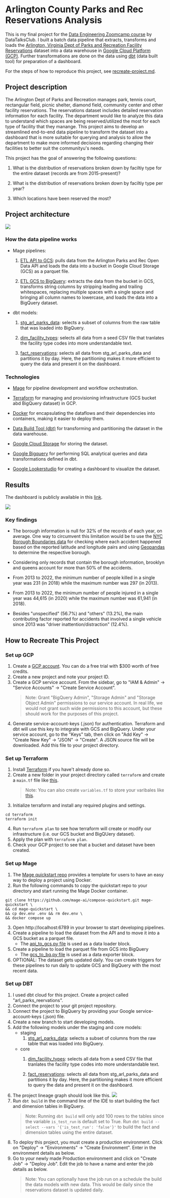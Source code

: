 # Arlington County Parks and Rec Reservations Analysis

This is my final project for the [Data Engineering Zoomcamp course](https://github.com/DataTalksClub/data-engineering-zoomcamp) by DataTalksClub. I built a batch data pipeline that extracts, transforms and loads the [Arlington, Virginia Dept of Parks and Recreation Facility Reservations](https://data.arlingtonva.us/dataset/74) dataset into a data warehouse in  [Google Cloud Platform (GCP)](https://cloud.google.com/). Further transformations are done on the data using [dbt](https://www.getdbt.com/) (data built tool) for preparation of a dashboard.

For the steps of how to reproduce this project, see [recreate-project.md](recreate-project.md).

## Project description

The Arlington Dept of Parks and Recreation manages park, tennis court, rectangular field, picnic shelter, diamond field, community center and other facility reservations. The reservations dataset includes detailed reservation information for each facility. The department would like to analyze this data to understand which spaces are being reserved/utilized the most for each type of facility that they manange. This project aims to develop an streamlined end-to-end data pipeline to transform the dataset into a dashboard that is more suitable for querying and analysis to allow the department to make more informed decisions regarding changing their facilities to better suit the communityu's needs.

This project has the goal of answering the following questions:

1. What is the distribution of reservations broken down by faciltiy type for the entire dataset (records are from 2015-present)?

2. What is the distribution of reservations broken down by faciltiy type per year?

3. Which locations have been reserved the most?


## Project architecture

![](./img/project.png)

### How the data pipeline works

* Mage pipelines:

    1. [ETL API to GCS](./workflows/web_to_gcs/etl_web_to_gcs.py): pulls data from the Arlington Parks and Rec Open Data API and loads the data into a bucket in Google Cloud Storage (GCS) as a parquet file.

    2. [ETL GCS to BigQuery](./workflows/gcs_to_bq/etl_gcs_to_bq.py): extracts the data from the bucket in GCS, transforms string columns by stripping leading and trailing whitespaces, replacing multiple spaces with a single space and bringing all column names to lowercase, and loads the data into a BigQuery dataset.

* dbt models:

    1. [stg_arl_parks_data](./dbt_nyc_mvc/models/staging/stg_crashes.sql): selects a subset of columns from the raw table that was loaded into BigQuery.

    2. [dim_facility_types](./dbt_nyc_mvc/models/core/fact_crashes.sql): selects all data from a seed CSV file that tranlates the facility type codes into more understandable text.  
    
    3. [fact_reservations](./dbt_nyc_mvc/models/core/fact_crashes.sql): selects all data from stg_arl_parks_data and partitions it by day. Here, the partitioning makes it more efficient to query the data and present it on the dashboard. 

### Technologies

* [Mage](https://docs.mage.ai/introduction/overview) for pipeline development and workflow orchestration.

* [Terraform](https://www.terraform.io/) for managing and provisioning infrastructure (GCS bucket abd BigQuery dataset) in GCP.

* [Docker](https://www.docker.com/) for encapsulating the dataflows and their dependencies into containers, making it easier to deploy them.

* [Data Build Tool (dbt)](https://www.getdbt.com/) for transforming and partitioning the dataset in the data warehouse.

* [Google Cloud Storage](https://cloud.google.com/storage) for storing the dataset.

* [Google Bigquery](https://cloud.google.com/bigquery) for performing SQL analytical queries and data transformations defined in dbt.

* [Google Lookerstudio](https://lookerstudio.google.com/) for creating a dashboard to visualize the dataset.

## Results

The dashboard is publicly available in this [link](https://lookerstudio.google.com/s/o_KRHFslJWk).

![](./img/dashboard.png)

### Key findings

* The borough information is null for 32% of the records of each year, on average. One way to circumvent this limitation would be to use the [NYC Borough Boundaries data](https://data.cityofnewyork.us/City-Government/Borough-Boundaries/tqmj-j8zm) for checking where each accident happened based on the reported latitude and longitude pairs and using [Geopandas](https://geopandas.org/en/stable/index.html) to determine the respective borough.

* Considering only records that contain the borough information, brooklyn and queens account for more than 50% of the accidents.

* From 2013 to 2022, the minimum number of people killed in a single year was 231 (in 2018) while the maximum number was 297 (in 2013).

* From 2013 to 2022, the minimum number of people injured in a single year was 44,615 (in 2020) while the maximum number was 61,941 (in 2018).

* Besides "unspecified" (56.7%) and "others" (13.2%), the main contributing factor reported for accidents that involved a single vehicle since 2013 was "driver inattention/distraction" (12.4%).

## How to Recreate This Project

### Set up GCP
1. Create a [GCP account](https://cloud.google.com/?hl=en). You can do a free trial with $300 worth of free credits.
2. Create a new project and note your project ID.
3. Create a GCP service account. From the sidebar, go to "IAM & Admin" -> "Service Accounts" -> "Create Service Account".
    > Note: Grant "BigQuery Admin", "Storage Admin" and "Storage Object Admin" permissions to our service account. In real life, we would not grant such wide permissions to this account, but these should work for the purposes of this project.
4. Generate service-account-keys (.json) for authentication. Terraform and dbt will use this key to integrate with GCS and BigQuery. Under your service account, go to the "Keys" tab, then click on "Add Key" -> "Create New Key" -> "JSON" -> "Create". A JSON source file will be downloaded. Add this file to your project directory.

### Set up Terraform
1. Install [Terraform](https://developer.hashicorp.com/terraform/install?ajs_aid=268d2cbe-21f8-4c6c-9588-849c28f1444b&product_intent=terraform) if you have't already done so.
2. Create a new folder in your project directory called `terraform` and create a `main.tf` file like [this](./terraform/main.tf).
    > Note: You can also create `variables.tf` to store your varibales like [this](./terraform/variabled.tf).
3. Initialize terraform and install any required plugins and settings.
```
cd terraform
terraform init
```
4. Run `terraform plan` to see how terraform will create or modify our infrastructure (i.e. our GCS bucket and BigQUery dataset).
5. Apply the plan with `terraform plan`.
6. Check your GCP project to see that a bucket and dataset have been created.

### Set up Mage
1. The [Mage quickstart repo](https://github.com/mage-ai/compose-quickstart) provides a template for users to have an easy way to deploy a project using Docker. 
2. Run the following commands to copy the quickstart repo to your directory and start running the Mage Docker container.
```
git clone https://github.com/mage-ai/compose-quickstart.git mage-quickstart \
&& cd mage-quickstart \
&& cp dev.env .env && rm dev.env \
&& docker compose up
```
3. Open http://localhost:6789 in your browser to start developing pipelines.
4. Create a pipeline to load the dataset from the API and to move it into a GCS bucket as a parquet file. 
    - The [api_to_gcs.py file](./mage/data_loaders/api_to_gcs.py) is used as a data loader block. 
5. Create a pipeline to load the parquet file from GCS into BigQuery
    - The [gcs_to_bq.py file](./mage/data_exporters/gcs_to_bq.py) is used as a data exporter block.
6. OPTIONAL: The dataset gets updated daily. You can create triggers for these pipelines to run daily to update GCS and BigQuery with the most recent data.

### Set up DBT
1. I used dbt cloud for this project. Create a project called "arl_parks_reervations".
2. Connect the project to your git project repository.
3. Connect the project to BigQuery by providing your Google service-account-keys (.json) file.
4. Create a new branch to start developing models.
5. Add the following models under the staging and core models:
    - staging
        1. [stg_arl_parks_data](./dbt_nyc_mvc/models/staging/stg_crashes.sql): selects a subset of columns from the raw table that was loaded into BigQuery.
    - core
        1. [dim_facility_types](./dbt_nyc_mvc/models/core/fact_crashes.sql): selects all data from a seed CSV file that tranlates the facility type codes into more understandable text.  
        
        3. [fact_reservations](./dbt_nyc_mvc/models/core/fact_crashes.sql): selects all data from stg_arl_parks_data and partitions it by day. Here, the partitioning makes it more efficient to query the data and present it on the dashboard. 
6. The project lineage graph should look like this.
![](./img/dashboard.png)
7. Run `dbt build` in the command line of the IDE to start building the fact and dimension tables in BigQuery.
    > Note: Running `dbt build` will only add 100 rows to the tables since the variable `is_test_run` is default set to True. Run 
    ```dbt build --select --vars '{'is_test_run': 'false'}'``` to build the fact and dimension tables using the entire dataset.
8. To deploy this project, you must create a production environment. Click on "Deploy" -> "Environments" -> "Create Environment". Enter in the environment details as below. 
9. Go to your newly made Production environment and click on "Create Job" -> "Deploy Job". Edit the job to have a name and enter the job details as below.
    > Note: You can optionally have the job run on a schedule the build the data models with new data. This would be daily since the reservations dataset is updated daily. 
